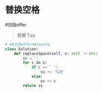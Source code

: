 
# 替换空格

 #剑指offer

> 题解 1.py

```.py
# ##剑指offer##levele
class Solution:
    def replaceSpace(self, s: str) -> str:
        ss = ''
        for c in s:
            if c == ' ':
                ss += '%20'
            else:
                ss += c
        return ss


```


